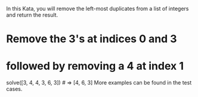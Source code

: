 In this Kata, you will remove the left-most duplicates from a list of integers and return the result.

# Remove the 3's at indices 0 and 3
# followed by removing a 4 at index 1
solve([3, 4, 4, 3, 6, 3]) # => [4, 6, 3]
More examples can be found in the test cases.